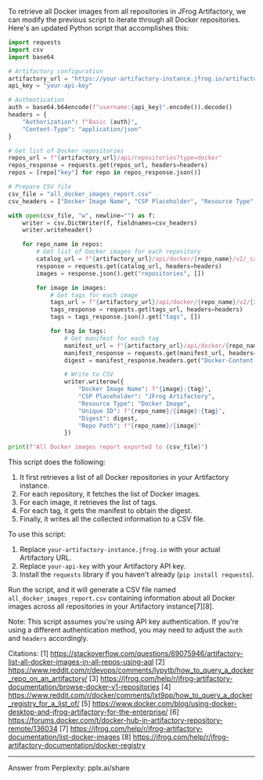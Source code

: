 To retrieve all Docker images from all repositories in JFrog Artifactory, we can modify the previous script to iterate through all Docker repositories. Here's an updated Python script that accomplishes this:

```python
import requests
import csv
import base64

# Artifactory configuration
artifactory_url = "https://your-artifactory-instance.jfrog.io/artifactory"
api_key = "your-api-key"

# Authentication
auth = base64.b64encode(f"username:{api_key}".encode()).decode()
headers = {
    "Authorization": f"Basic {auth}",
    "Content-Type": "application/json"
}

# Get list of Docker repositories
repos_url = f"{artifactory_url}/api/repositories?type=docker"
repos_response = requests.get(repos_url, headers=headers)
repos = [repo["key"] for repo in repos_response.json()]

# Prepare CSV file
csv_file = "all_docker_images_report.csv"
csv_headers = ["Docker Image Name", "CSP Placeholder", "Resource Type", "Unique ID", "Digest", "Repo Path"]

with open(csv_file, "w", newline="") as f:
    writer = csv.DictWriter(f, fieldnames=csv_headers)
    writer.writeheader()

    for repo_name in repos:
        # Get list of Docker images for each repository
        catalog_url = f"{artifactory_url}/api/docker/{repo_name}/v2/_catalog"
        response = requests.get(catalog_url, headers=headers)
        images = response.json().get("repositories", [])

        for image in images:
            # Get tags for each image
            tags_url = f"{artifactory_url}/api/docker/{repo_name}/v2/{image}/tags/list"
            tags_response = requests.get(tags_url, headers=headers)
            tags = tags_response.json().get("tags", [])

            for tag in tags:
                # Get manifest for each tag
                manifest_url = f"{artifactory_url}/api/docker/{repo_name}/v2/{image}/manifests/{tag}"
                manifest_response = requests.get(manifest_url, headers=headers)
                digest = manifest_response.headers.get("Docker-Content-Digest", "")

                # Write to CSV
                writer.writerow({
                    "Docker Image Name": f"{image}:{tag}",
                    "CSP Placeholder": "JFrog Artifactory",
                    "Resource Type": "Docker Image",
                    "Unique ID": f"{repo_name}/{image}:{tag}",
                    "Digest": digest,
                    "Repo Path": f"{repo_name}/{image}"
                })

print(f"All Docker images report exported to {csv_file}")
```

This script does the following:

1. It first retrieves a list of all Docker repositories in your Artifactory instance.
2. For each repository, it fetches the list of Docker images.
3. For each image, it retrieves the list of tags.
4. For each tag, it gets the manifest to obtain the digest.
5. Finally, it writes all the collected information to a CSV file.

To use this script:

1. Replace `your-artifactory-instance.jfrog.io` with your actual Artifactory URL.
2. Replace `your-api-key` with your Artifactory API key.
3. Install the `requests` library if you haven't already (`pip install requests`).

Run the script, and it will generate a CSV file named `all_docker_images_report.csv` containing information about all Docker images across all repositories in your Artifactory instance[7][8].

Note: This script assumes you're using API key authentication. If you're using a different authentication method, you may need to adjust the `auth` and `headers` accordingly.

Citations:
[1] https://stackoverflow.com/questions/69075946/artifactory-list-all-docker-images-in-all-repos-using-aql
[2] https://www.reddit.com/r/devops/comments/lypytb/how_to_query_a_docker_repo_on_an_artifactory/
[3] https://jfrog.com/help/r/jfrog-artifactory-documentation/browse-docker-v1-repositories
[4] https://www.reddit.com/r/docker/comments/lxt9pp/how_to_query_a_docker_registry_for_a_list_of/
[5] https://www.docker.com/blog/using-docker-desktop-and-jfrog-artifactory-for-the-enterprise/
[6] https://forums.docker.com/t/docker-hub-in-artifactory-repository-remote/136034
[7] https://jfrog.com/help/r/jfrog-artifactory-documentation/list-docker-images
[8] https://jfrog.com/help/r/jfrog-artifactory-documentation/docker-registry

---
Answer from Perplexity: pplx.ai/share
